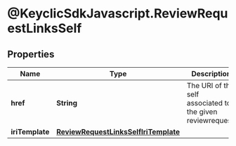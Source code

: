 # @KeyclicSdkJavascript.ReviewRequestLinksSelf

## Properties
Name | Type | Description | Notes
------------ | ------------- | ------------- | -------------
**href** | **String** | The URI of the self associated to the given reviewrequest. | [optional] 
**iriTemplate** | [**ReviewRequestLinksSelfIriTemplate**](ReviewRequestLinksSelfIriTemplate.md) |  | [optional] 


